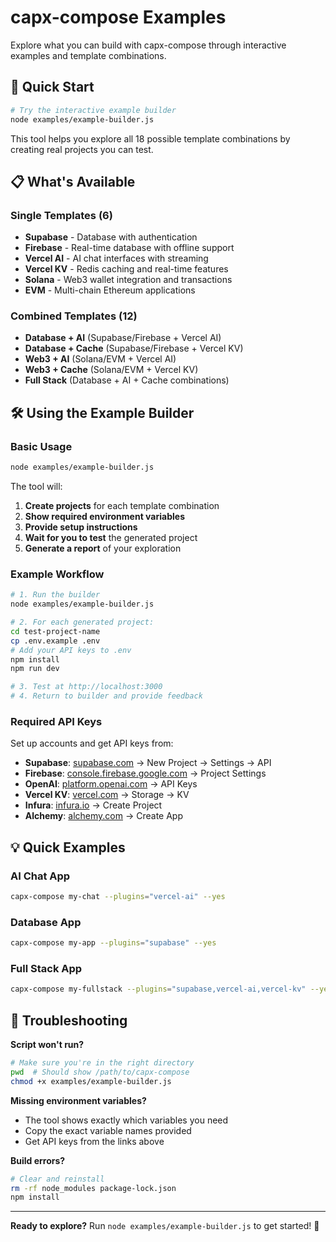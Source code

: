 # capx-compose Examples

Explore what you can build with capx-compose through interactive examples and template combinations.

## 🚀 Quick Start

```bash
# Try the interactive example builder
node examples/example-builder.js
```

This tool helps you explore all 18 possible template combinations by creating real projects you can test.

## 📋 What's Available

### Single Templates (6)
- **Supabase** - Database with authentication
- **Firebase** - Real-time database with offline support  
- **Vercel AI** - AI chat interfaces with streaming
- **Vercel KV** - Redis caching and real-time features
- **Solana** - Web3 wallet integration and transactions
- **EVM** - Multi-chain Ethereum applications

### Combined Templates (12)
- **Database + AI** (Supabase/Firebase + Vercel AI)
- **Database + Cache** (Supabase/Firebase + Vercel KV)  
- **Web3 + AI** (Solana/EVM + Vercel AI)
- **Web3 + Cache** (Solana/EVM + Vercel KV)
- **Full Stack** (Database + AI + Cache combinations)

## 🛠️ Using the Example Builder

### Basic Usage
```bash
node examples/example-builder.js
```

The tool will:
1. **Create projects** for each template combination
2. **Show required environment variables** 
3. **Provide setup instructions**
4. **Wait for you to test** the generated project
5. **Generate a report** of your exploration

### Example Workflow
```bash
# 1. Run the builder
node examples/example-builder.js

# 2. For each generated project:
cd test-project-name
cp .env.example .env
# Add your API keys to .env
npm install
npm run dev

# 3. Test at http://localhost:3000
# 4. Return to builder and provide feedback
```

### Required API Keys

Set up accounts and get API keys from:
- **Supabase**: [supabase.com](https://supabase.com) → New Project → Settings → API
- **Firebase**: [console.firebase.google.com](https://console.firebase.google.com) → Project Settings
- **OpenAI**: [platform.openai.com](https://platform.openai.com) → API Keys  
- **Vercel KV**: [vercel.com](https://vercel.com) → Storage → KV
- **Infura**: [infura.io](https://infura.io) → Create Project
- **Alchemy**: [alchemy.com](https://alchemy.com) → Create App

## 💡 Quick Examples

### AI Chat App
```bash
capx-compose my-chat --plugins="vercel-ai" --yes
```

### Database App  
```bash
capx-compose my-app --plugins="supabase" --yes
```

### Full Stack App
```bash
capx-compose my-fullstack --plugins="supabase,vercel-ai,vercel-kv" --yes
```

## 🔧 Troubleshooting

**Script won't run?**
```bash
# Make sure you're in the right directory
pwd  # Should show /path/to/capx-compose
chmod +x examples/example-builder.js
```

**Missing environment variables?**
- The tool shows exactly which variables you need
- Copy the exact variable names provided
- Get API keys from the links above

**Build errors?**
```bash
# Clear and reinstall
rm -rf node_modules package-lock.json
npm install
```

---

**Ready to explore?** Run `node examples/example-builder.js` to get started! 🚀 
